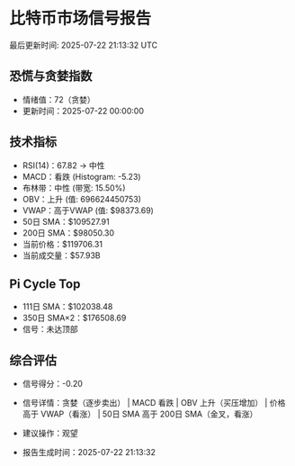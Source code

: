 # 比特币市场信号报告

最后更新时间: 2025-07-22 21:13:32 UTC

## 恐慌与贪婪指数
- 情绪值：72（贪婪）
- 更新时间：2025-07-22 00:00:00

## 技术指标
- RSI(14)：67.82 → 中性
- MACD：看跌 (Histogram: -5.23)
- 布林带：中性 (带宽: 15.50%)
- OBV：上升 (值: 696624450753)
- VWAP：高于VWAP (值: $98373.69)
- 50日 SMA：$109527.91
- 200日 SMA：$98050.30
- 当前价格：$119706.31
- 当前成交量：$57.93B

## Pi Cycle Top
- 111日 SMA：$102038.48
- 350日 SMA×2：$176508.69
- 信号：未达顶部

## 综合评估
- 信号得分：-0.20
- 信号详情：贪婪（逐步卖出） | MACD 看跌 | OBV 上升（买压增加） | 价格高于 VWAP（看涨） | 50日 SMA 高于 200日 SMA（金叉，看涨）
- 建议操作：观望

- 报告生成时间：2025-07-22 21:13:32